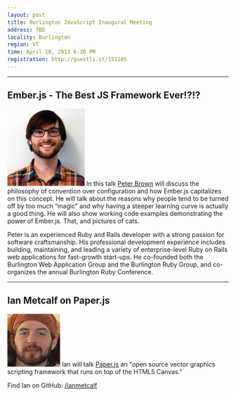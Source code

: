 ```yaml
---
layout: post
title: Burlington JavaScript Inaugural Meeting
address: TBD
locality: Burlington
region: VT
time: April 10, 2013 6:30 PM
registration: http://guestli.st/151185
---
```


---

## Ember.js - The Best JS Framework Ever!?!?
![Pete Brown](/images/speakers/pete_brown.jpg)
In this talk [Peter Brown](http://beerlington.com) will discuss the philosophy of convention over configuration and how Ember.js capitalizes on this concept. He will talk about the reasons why people tend to be turned off by too much “magic” and why having a steeper learning curve is actually a good thing. He will also show working code examples demonstrating the power of Ember.js. That, and pictures of cats.

Peter is an experienced Ruby and Rails developer with a strong passion for software craftsmanship. His professional development experience includes building, maintaining, and leading a variety of enterprise-level Ruby on Rails web applications for fast-growth start-ups. He co-founded both the Burlington Web Application Group and the Burlington Ruby Group, and co-organizes the annual Burlington Ruby Conference.

---
## Ian Metcalf on Paper.js
![Ian Metcalf](/images/speakers/ian_metcalf.jpg)
Ian will talk [Paper.js](http://paperjs.org/about/) an "open source vector graphics scripting framework that runs on top of the HTML5 Canvas."

Find Ian on GitHub: [/ianmetcalf](https://github.com/ianmetcalf)
